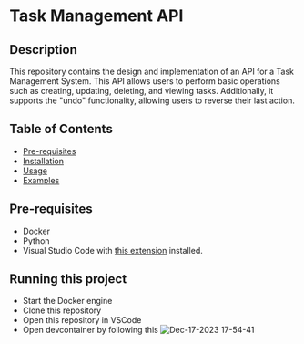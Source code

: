 # Task Management API

## Description

This repository contains the design and implementation of an API for a Task Management System. This API allows users to perform basic operations such as creating, updating, deleting, and viewing tasks. Additionally, it supports the "undo" functionality, allowing users to reverse their last action.

## Table of Contents

- [Pre-requisites](#pre-requisites)
- [Installation](#installation)
- [Usage](#usage)
- [Examples](#examples)

## Pre-requisites
- Docker
- Python
- Visual Studio Code with [this extension](https://marketplace.visualstudio.com/items?itemName=ms-vscode-remote.remote-containers) installed.

## Running this project
- Start the Docker engine
- Clone this repository
- Open this repository in VSCode
- Open devcontainer by following this
![Dec-17-2023 17-54-41](https://github.com/apisak-w/task-management-api/assets/26784541/8cb836e0-7306-441c-b221-7971a412355a)
